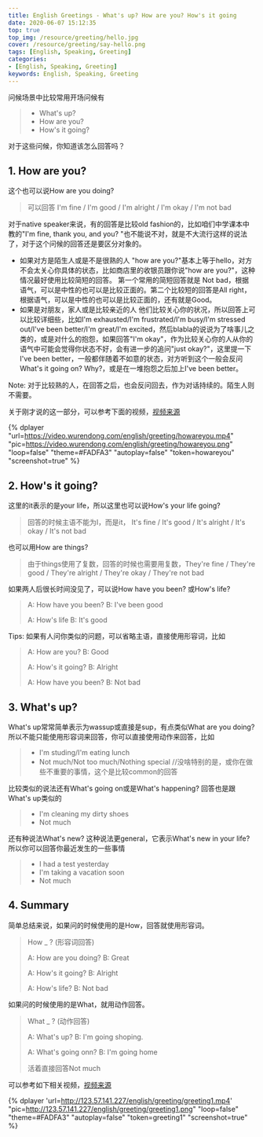 ```yaml
---
title: English Greetings - What's up? How are you? How's it going
date: 2020-06-07 15:12:35
top: true
top_img: /resource/greeting/hello.jpg
cover: /resource/greeting/say-hello.png
tags: [English, Speaking, Greeting]
categories:
- [English, Speaking, Greeting]
keywords: English, Speaking, Greeting
---
```


问候场景中比较常用开场问候有

>- What's up?
>- How are you?
>- How's it going?

对于这些问候，你知道该怎么回答吗？

## 1. How are you?

这个也可以说How are you doing?

> 可以回答 I'm fine / I'm good / I'm alright / I'm okay / I'm not bad

对于native speaker来说，有的回答是比较old fashion的，比如咱们中学课本中教的"I'm fine, thank you, and you? "也不能说不对，就是不大流行这样的说法了，对于这个问候的回答还是要区分对象的。
- 如果对方是陌生人或是不是很熟的人
"how are you?"基本上等于hello，对方不会太关心你具体的状态，比如商店里的收银员跟你说"how are you?"，这种情况最好使用比较简短的回答。
第一个常用的简短回答就是 Not bad，根据语气，可以是中性的也可以是比较正面的。第二个比较短的回答是All right，根据语气，可以是中性的也可以是比较正面的，还有就是Good。
- 如果是对朋友，家人或是比较亲近的人
他们比较关心你的状况，所以回答上可以比较详细些，比如I'm exhausted/I'm frustrated/I'm busy/I'm stressed out/I've been better/I'm great/I'm excited，然后blabla的说说为了啥事儿之类的，或是对什么的抱怨，如果回答"I'm okay"，作为比较关心你的人从你的语气中可能会觉得你状态不好，会有进一步的追问"just okay?"，这里提一下I've been better，一般都伴随着不如意的状态，对方听到这个一般会反问What's it going on? Why?，或是在一堆抱怨之后加上I've been better。

Note: 对于比较熟的人，在回答之后，也会反问回去，作为对话持续的。陌生人则不需要。

关于刚才说的这一部分，可以参考下面的视频，[视频来源](https://www.youtube.com/watch?v=v7hz64aVcRw)

{% dplayer "url=https://video.wurendong.com/english/greeting/howareyou.mp4"  "pic=https://video.wurendong.com/english/greeting/howareyou.png" "loop=false" "theme=#FADFA3" "autoplay=false" "token=howareyou" "screenshot=true" %}


## 2. How's it going?

这里的it表示的是your life，所以这里也可以说How's your life going? 

> 回答的时候主语不能为I，而是it， It's fine / It's good / It's alright / It's okay / It's not bad

也可以用How are things?

> 由于things使用了复数，回答的时候也需要用复数，They're fine / They're good / They're alright / They're okay / They're not bad

如果两人后很长时间没见了，可以说How have you been? 或How's life?
> A: How have you been?
> B: I've been good
>
> A: How's life
> B: It's good

Tips: 如果有人问你类似的问题，可以省略主语，直接使用形容词，比如

> A: How are you?
> B: Good
>
> A: How's it going?
> B: Alright
> 
> A: How have you been?
> B: Not bad

## 3. What's up?

What's up常常简单表示为wassup或直接是sup，有点类似What are you doing? 所以不能只能使用形容词来回答，你可以直接使用动作来回答，比如

> - I'm studing/I'm eating lunch
> - Not much/Not too much/Nothing special //没啥特别的是，或你在做些不重要的事情，这个是比较common的回答

比较类似的说法还有What's going on或是What's happening? 回答也是跟What's up类似的

> - I'm cleaning my dirty shoes
> - Not much

还有种说法What's new? 这种说法更general，它表示What's new in your life? 所以你可以回答你最近发生的一些事情

> - I had a test yesterday
> - I'm taking a vacation soon
> - Not much


## 4. Summary

简单总结来说，如果问的时候使用的是How，回答就使用形容词。

> How _ ? 
> (形容词回答)
>
> A: How are you doing?
> B: Great
>
> A: How's it going?
> B: Alright
> 
> A: How's life?
> B: Not bad

如果问的时候使用的是What，就用动作回答。

> What _ ?
> (动作回答)
>
> A: What's up?
> B: I'm going shoping.
>
> A: What's going onn?
> B: I'm going home
>
> 活着直接回答Not much

可以参考如下相关视频，[视频来源](https://www.youtube.com/watch?v=TRp8y3vyHfY)

{% dplayer 'url=http://123.57.141.227/english/greeting/greeting1.mp4' "pic=http://123.57.141.227/english/greeting/greeting1.png" "loop=false" "theme=#FADFA3" "autoplay=false" "token=greeting1" "screenshot=true" %} 
